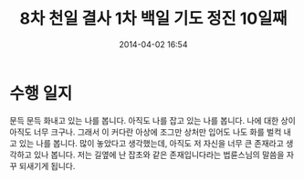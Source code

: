 ﻿---
title: "8차 천일 결사 1차 백일 기도 정진 10일째"
date: 2014-04-02 16:54
tags:
    - 8000th
    - 8-100th
    - 8-1-10th
---

# 수행 일지

문득 문득 화내고 있는 나를 봅니다. 아직도 나를 잡고 있는 나를 봅니다. 나에 대한 상이 아직도 너무 크구나. 그래서 이 커다란 아상에 조그만 상처만 입어도 나도 화를 벌컥 내고 있는 나를 봅니다. 많이 놓았다고 생각했는데, 아직도 저 자신을 너무 큰 존재라고 생각하고 있나 봅니다. 저는 길옆에 난 잡초와 같은 존재입니다라는 법륜스님의 말씀을 자꾸 되새기게 됩니다.
